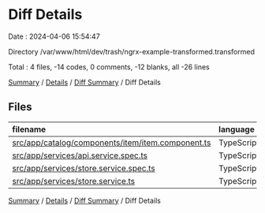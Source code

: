 # Diff Details

Date : 2024-04-06 15:54:47

Directory /var/www/html/dev/trash/ngrx-example-transformed.transformed

Total : 4 files,  -14 codes, 0 comments, -12 blanks, all -26 lines

[Summary](results.md) / [Details](details.md) / [Diff Summary](diff.md) / Diff Details

## Files
| filename | language | code | comment | blank | total |
| :--- | :--- | ---: | ---: | ---: | ---: |
| [src/app/catalog/components/item/item.component.ts](/src/app/catalog/components/item/item.component.ts) | TypeScript | -2 | 0 | 0 | -2 |
| [src/app/services/api.service.spec.ts](/src/app/services/api.service.spec.ts) | TypeScript | -12 | 0 | -5 | -17 |
| [src/app/services/store.service.spec.ts](/src/app/services/store.service.spec.ts) | TypeScript | -12 | 0 | -5 | -17 |
| [src/app/services/store.service.ts](/src/app/services/store.service.ts) | TypeScript | 12 | 0 | -2 | 10 |

[Summary](results.md) / [Details](details.md) / [Diff Summary](diff.md) / Diff Details